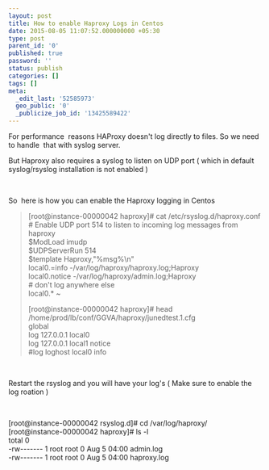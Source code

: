 ```yaml
---
layout: post
title: How to enable Haproxy Logs in Centos
date: 2015-08-05 11:07:52.000000000 +05:30
type: post
parent_id: '0'
published: true
password: ''
status: publish
categories: []
tags: []
meta:
  _edit_last: '52585973'
  geo_public: '0'
  _publicize_job_id: '13425589422'
---
```

<p>For performance  reasons HAProxy doesn't log directly to files. So we need to handle  that with syslog server.</p>
<p>But Haproxy also requires a syslog to listen on UDP port ( which in default syslog/rsyslog installation is not enabled )</p>
<p>&nbsp;</p>
<p>So  here is how you can enable the Haproxy logging in Centos</p>
<blockquote><p>[root@instance-00000042 haproxy]# cat /etc/rsyslog.d/haproxy.conf<br />
# Enable UDP port 514 to listen to incoming log messages from haproxy<br />
$ModLoad imudp<br />
$UDPServerRun 514<br />
$template Haproxy,"%msg%\n"<br />
local0.=info -/var/log/haproxy/haproxy.log;Haproxy<br />
local0.notice -/var/log/haproxy/admin.log;Haproxy<br />
# don't log anywhere else<br />
local0.* ~</p>
<p>[root@instance-00000042 haproxy]# head /home/prod/lb/conf/GGVA/haproxy/junedtest.1.cfg<br />
global<br />
log 127.0.0.1 local0<br />
log 127.0.0.1 local1 notice<br />
#log loghost local0 info</p></blockquote>
<p>&nbsp;</p>
<p>Restart the rsyslog and you will have your log's ( Make sure to enable the log roation )</p>
<p>&nbsp;</p>
<p>[root@instance-00000042 rsyslog.d]# cd /var/log/haproxy/<br />
[root@instance-00000042 haproxy]# ls -l<br />
total 0<br />
-rw------- 1 root root 0 Aug 5 04:00 admin.log<br />
-rw------- 1 root root 0 Aug 5 04:00 haproxy.log</p>
